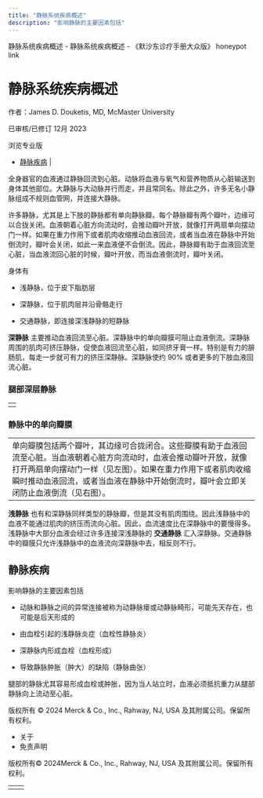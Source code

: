 ```yaml
---
title: "静脉系统疾病概述"
description: "影响静脉的主要因素包括"
---
```


﻿静脉系统疾病概述 \- 静脉系统疾病概述 \- 《默沙东诊疗手册大众版》 honeypot link

# 静脉系统疾病概述

作者：James D. Douketis, MD, McMaster University

已审核/已修订 12月 2023

浏览专业版

- [静脉疾病](#静脉疾病_v23635556_zh) \|

全身器官的血液通过静脉回流到心脏。动脉将血液与氧气和营养物质从心脏输送到身体其他部位。大静脉与大动脉并行而走，并且常同名。除此之外，许多无名小静脉组成不规则血管网，并连接大静脉。

许多静脉，尤其是上下肢的静脉都有单向静脉瓣。每个静脉瓣有两个瓣叶，边缘可以合拢关闭。血液朝着心脏方向流动时，会推动瓣叶开放，就像打开两扇单向摆动门一样。如果在重力作用下或者肌肉收缩推动血液回流，或者当血液在静脉中开始倒流时，瓣叶会关闭，如此一来血液便不会倒流。因此，静脉瓣有助于血液回流至心脏，当血液流回心脏的时候，瓣叶开放，而当血液倒流时，瓣叶关闭。

身体有

- 浅静脉，位于皮下脂肪层

- 深静脉，位于肌肉层并沿骨骼走行

- 交通静脉，即连接深浅静脉的短静脉


**深静脉** 主要推动血液回流至心脏。深静脉中的单向瓣膜可阻止血液倒流。深静脉周围的肌肉可挤压静脉，促使血液回流至心脏，如同挤牙膏一样。特别是有力的腓肠肌，每走一步就可有力的挤压深静脉。深静脉使约 90% 或者更多的下肢血液回流心脏。

### 腿部深层静脉

|     |
| --- |
|  |

### 静脉中的单向瓣膜

|     |
| --- |
| 单向瓣膜包括两个瓣叶，其边缘可合拢闭合。这些瓣膜有助于血液回流至心脏。当血液朝着心脏方向流动时，血液会推动瓣叶开放，就像打开两扇单向摆动门一样（见左图）。如果在重力作用下或者肌肉收缩瞬时推动血液回流，或者当血液在静脉中开始倒流时，瓣叶会立即关闭防止血液倒流（见右图）。<br> |

**浅静脉** 也有和深静脉同样类型的静脉瓣，但是其没有肌肉围绕。因此浅静脉中的血液不能通过肌肉的挤压而流向心脏。因此，血流速度比在深静脉中的要慢得多。浅静脉中大部分血液会经过许多连接深浅静脉的 **交通静脉** 汇入深静脉。交通静脉中的瓣膜只允许浅静脉中的血液流向深静脉中去，相反则不行。

## 静脉疾病

影响静脉的主要因素包括

- 动脉和静脉之间的异常连接被称为动静脉瘘或动静脉畸形，可能先天存在，也可能是后天形成的

- 由血栓引起的浅静脉炎症（血栓性静脉炎）

- 深静脉内形成血栓（血栓形成）

- 导致静脉肿胀（肿大）的缺陷（静脉曲张）


腿部的静脉尤其容易形成血栓或肿胀，因为当人站立时，血液必须抵抗重力从腿部静脉向上流动至心脏。



版权所有 © 2024
Merck & Co., Inc., Rahway, NJ, USA 及其附属公司。保留所有权利。

- 关于
- 免责声明

版权所有© 2024Merck & Co., Inc., Rahway, NJ, USA 及其附属公司。保留所有权利。

|     |     |
| --- | --- |
|  |  |